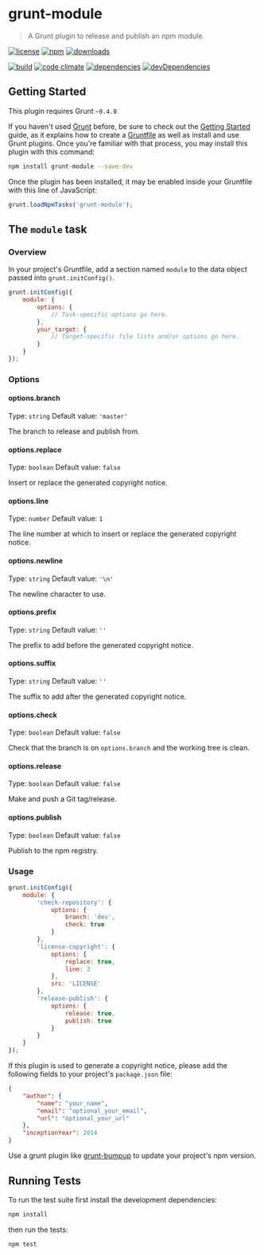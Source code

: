# grunt-module

> A Grunt plugin to release and publish an npm module.

[![license](http://img.shields.io/badge/license-MIT-blue.svg?style=flat)](https://raw.githubusercontent.com/clebert/grunt-module/master/LICENSE)
[![npm](http://img.shields.io/npm/v/grunt-module.svg?style=flat)](https://www.npmjs.org/package/grunt-module)
[![downloads](http://img.shields.io/npm/dm/grunt-module.svg?style=flat)](https://www.npmjs.org/package/grunt-module)

[![build](http://img.shields.io/travis/clebert/grunt-module/master.svg?style=flat)](https://travis-ci.org/clebert/grunt-module)
[![code climate](http://img.shields.io/codeclimate/github/clebert/grunt-module.svg?style=flat)](https://codeclimate.com/github/clebert/grunt-module)
[![dependencies](http://img.shields.io/david/clebert/grunt-module.svg?style=flat)](https://david-dm.org/clebert/grunt-module#info=dependencies&view=table)
[![devDependencies](http://img.shields.io/david/dev/clebert/grunt-module.svg?style=flat)](https://david-dm.org/clebert/grunt-module#info=devDependencies&view=table)

## Getting Started

This plugin requires Grunt `~0.4.0`

If you haven't used [Grunt](http://gruntjs.com/) before, be sure to check out the [Getting Started](http://gruntjs.com/getting-started) guide, as it explains how to create a [Gruntfile](http://gruntjs.com/sample-gruntfile) as well as install and use Grunt plugins. Once you're familiar with that process, you may install this plugin with this command:

```sh
npm install grunt-module --save-dev
```

Once the plugin has been installed, it may be enabled inside your Gruntfile with this line of JavaScript:

```javascript
grunt.loadNpmTasks('grunt-module');
```

## The `module` task

### Overview

In your project's Gruntfile, add a section named `module` to the data object passed into `grunt.initConfig()`.

```javascript
grunt.initConfig({
    module: {
        options: {
            // Task-specific options go here.
        },
        your_target: {
            // Target-specific file lists and/or options go here.
        }
    }
});
```

### Options

#### options.branch

Type: `string`
Default value: `'master'`

The branch to release and publish from.

#### options.replace

Type: `boolean`
Default value: `false`

Insert or replace the generated copyright notice.

#### options.line

Type: `number`
Default value: `1`

The line number at which to insert or replace the generated copyright notice.

#### options.newline

Type: `string`
Default value: `'\n'`

The newline character to use.

#### options.prefix

Type: `string`
Default value: `''`

The prefix to add before the generated copyright notice.

#### options.suffix

Type: `string`
Default value: `''`

The suffix to add after the generated copyright notice.

#### options.check

Type: `boolean`
Default value: `false`

Check that the branch is on `options.branch` and the working tree is clean.

#### options.release

Type: `boolean`
Default value: `false`

Make and push a Git tag/release.

#### options.publish

Type: `boolean`
Default value: `false`

Publish to the npm registry.

### Usage

```javascript
grunt.initConfig({
    module: {
        'check-repository': {
            options: {
                branch: 'dev',
                check: true
            }
        },
        'license-copyright': {
            options: {
                replace: true,
                line: 3
            },
            src: 'LICENSE'
        },
        'release-publish': {
            options: {
                release: true,
                publish: true
            }
        }
    }
});
```

If this plugin is used to generate a copyright notice, please add the following fields to your project's `package.json` file:

```json
{
    "author": {
        "name": "your_name",
        "email": "optional_your_email",
        "url": "optional_your_url"
    },
    "inceptionYear": 2014
}
```

Use a grunt plugin like [grunt-bumpup](https://github.com/Darsain/grunt-bumpup) to update your project's npm version.

## Running Tests

To run the test suite first install the development dependencies:

```sh
npm install
```

then run the tests:

```sh
npm test
```
